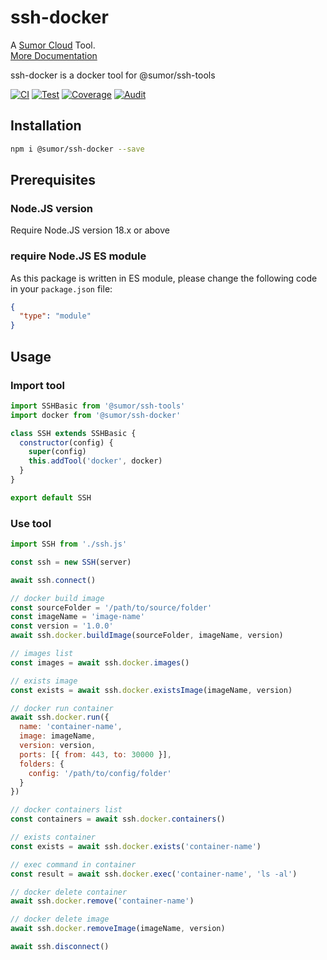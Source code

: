 # ssh-docker

A [Sumor Cloud](https://sumor.cloud) Tool.  
[More Documentation](https://sumor.cloud/ssh-docker)

ssh-docker is a docker tool for @sumor/ssh-tools

[![CI](https://github.com/sumor-cloud/ssh-docker/actions/workflows/ci.yml/badge.svg)](https://github.com/sumor-cloud/ssh-docker/actions/workflows/ci.yml)
[![Test](https://github.com/sumor-cloud/ssh-docker/actions/workflows/ut.yml/badge.svg)](https://github.com/sumor-cloud/ssh-docker/actions/workflows/ut.yml)
[![Coverage](https://github.com/sumor-cloud/ssh-docker/actions/workflows/coverage.yml/badge.svg)](https://github.com/sumor-cloud/ssh-docker/actions/workflows/coverage.yml)
[![Audit](https://github.com/sumor-cloud/ssh-docker/actions/workflows/audit.yml/badge.svg)](https://github.com/sumor-cloud/ssh-docker/actions/workflows/audit.yml)

## Installation

```bash
npm i @sumor/ssh-docker --save
```

## Prerequisites

### Node.JS version

Require Node.JS version 18.x or above

### require Node.JS ES module

As this package is written in ES module,
please change the following code in your `package.json` file:

```json
{
  "type": "module"
}
```

## Usage

### Import tool

```js
import SSHBasic from '@sumor/ssh-tools'
import docker from '@sumor/ssh-docker'

class SSH extends SSHBasic {
  constructor(config) {
    super(config)
    this.addTool('docker', docker)
  }
}

export default SSH
```

### Use tool

```js
import SSH from './ssh.js'

const ssh = new SSH(server)

await ssh.connect()

// docker build image
const sourceFolder = '/path/to/source/folder'
const imageName = 'image-name'
const version = '1.0.0'
await ssh.docker.buildImage(sourceFolder, imageName, version)

// images list
const images = await ssh.docker.images()

// exists image
const exists = await ssh.docker.existsImage(imageName, version)

// docker run container
await ssh.docker.run({
  name: 'container-name',
  image: imageName,
  version: version,
  ports: [{ from: 443, to: 30000 }],
  folders: {
    config: '/path/to/config/folder'
  }
})

// docker containers list
const containers = await ssh.docker.containers()

// exists container
const exists = await ssh.docker.exists('container-name')

// exec command in container
const result = await ssh.docker.exec('container-name', 'ls -al')

// docker delete container
await ssh.docker.remove('container-name')

// docker delete image
await ssh.docker.removeImage(imageName, version)

await ssh.disconnect()
```
